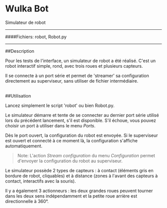 Wulka Bot
==========
Simulateur de robot

---
####Fichiers:
robot, Robot.py

---

##Description

Pour les tests de l'interface, un simulateur de robot a été réalisé. C'est un robot interactif simple, rond, avec trois roues et plusieurs capteurs.

Il se connecte à un port série et permet de 'streamer' sa configuration directement au superviseur, sans utiliser de fichier intermédiaire.

<br>
##Utilisation

Lancez simplement le script 'robot' ou bien Robot.py.

Le simulateur démarre et tente de se connecter au dernier port série utilisé lors du précédent lancement, s'il est disponible. S'il échoue, vous pouvez choisir un port à utiliser dans le menu *Ports*.

Dès le port ouvert, la configuration du robot est envoyée. Si le superviseur est ouvert et connecté à ce moment là, la configuration s'affiche automatiquement.

>Note: L'action *Stream configuration* du menu *Configuration* permet d'envoyer la configuration du robot au superviseur.

Le simulateur possède 2 types de capteurs : à contact (éléments gris en bordure de robot, cliquables) et à distance (zones à l'avant des capteurs à contact, interactifs avec la souris).

Il y a également 3 actionneurs : les deux grandes roues peuvent tourner dans les deux sens indépendamment et la petite roue arrière est directionnelle à 360°.
